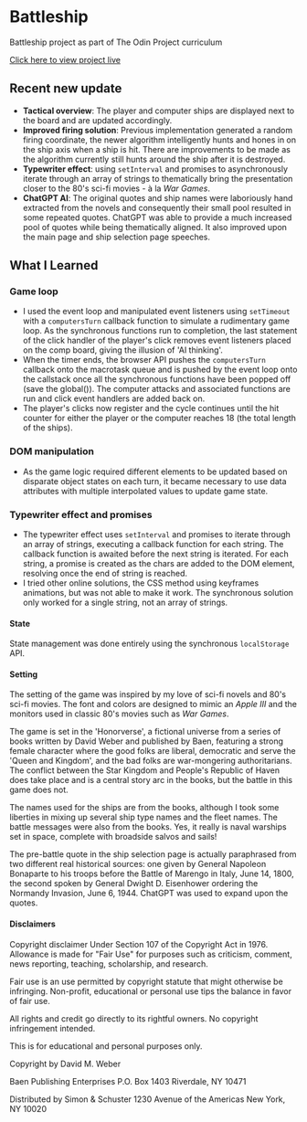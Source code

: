 # Battleship

Battleship project as part of The Odin Project curriculum

[Click here to view project live](https://athma-vasi.github.io/Battleship/)

## Recent new update

- **Tactical overview**: The player and computer ships are displayed next to the board and are updated accordingly.
- **Improved firing solution**: Previous implementation generated a random firing coordinate, the newer algorithm intelligently hunts and hones in on the ship axis when a ship is hit. There are improvements to be made as the algorithm currently still hunts around the ship after it is destroyed.
- **Typewriter effect**: using `setInterval` and promises to asynchronously iterate through an array of strings to thematically bring the presentation closer to the 80's sci-fi movies - à la _War Games_.
- **ChatGPT AI**: The original quotes and ship names were laboriously hand extracted from the novels and consequently their small pool resulted in some repeated quotes. ChatGPT was able to provide a much increased pool of quotes while being thematically aligned. It also improved upon the main page and ship selection page speeches.

## What I Learned

### Game loop

- I used the event loop and manipulated event listeners using `setTimeout` with a `computersTurn` callback function to simulate a rudimentary game loop. As the synchronous functions run to completion, the last statement of the click handler of the player's click removes event listeners placed on the comp board, giving the illusion of 'AI thinking'.
- When the timer ends, the browser API pushes the `computersTurn` callback onto the macrotask queue and is pushed by the event loop onto the callstack once all the synchronous functions have been popped off (save the global()). The computer attacks and associated functions are run and click event handlers are added back on.
- The player's clicks now register and the cycle continues until the hit counter for either the player or the computer reaches 18 (the total length of the ships).

### DOM manipulation

- As the game logic required different elements to be updated based on disparate object states on each turn, it became necessary to use data attributes with multiple interpolated values to update game state.

### Typewriter effect and promises

- The typewriter effect uses `setInterval` and promises to iterate through an array of strings, executing a callback function for each string. The callback function is awaited before the next string is iterated. For each string, a promise is created as the chars are added to the DOM element, resolving once the end of string is reached.
- I tried other online solutions, the CSS method using keyframes animations, but was not able to make it work. The synchronous solution only worked for a single string, not an array of strings.

#### State

State management was done entirely using the synchronous `localStorage` API.

#### Setting

The setting of the game was inspired by my love of sci-fi novels and 80's sci-fi movies. The font and colors are designed to mimic an _Apple III_ and the monitors used in classic 80's movies such as _War Games_.

The game is set in the 'Honorverse', a fictional universe from a series of books written by David Weber and published by Baen, featuring a strong female character where the good folks are liberal, democratic and serve the 'Queen and Kingdom', and the bad folks are war-mongering authoritarians. The conflict between the Star Kingdom and People's Republic of Haven does take place and is a central story arc in the books, but the battle in this game does not.

The names used for the ships are from the books, although I took some liberties in mixing up several ship type names and the fleet names. The battle messages were also from the books. Yes, it really is naval warships set in space, complete with broadside salvos and sails!

The pre-battle quote in the ship selection page is actually paraphrased from two different real historical sources: one given by General Napoleon Bonaparte to his troops before the Battle of Marengo in Italy, June 14, 1800, the second spoken by General Dwight D. Eisenhower ordering the Normandy Invasion, June 6, 1944. ChatGPT was used to expand upon the quotes.

#### Disclaimers

Copyright disclaimer Under Section 107 of the Copyright Act in 1976. Allowance is made for "Fair Use" for purposes such as criticism, comment, news reporting, teaching, scholarship, and research.

Fair use is an use permitted by copyright statute that might otherwise be infringing. Non-profit, educational or personal use tips the balance in favor of fair use.

All rights and credit go directly to its rightful owners. No copyright infringement intended.

This is for educational and personal purposes only.

Copyright by David M. Weber

Baen Publishing Enterprises
P.O. Box 1403
Riverdale, NY 10471

Distributed by Simon & Schuster
1230 Avenue of the Americas
New York, NY 10020
